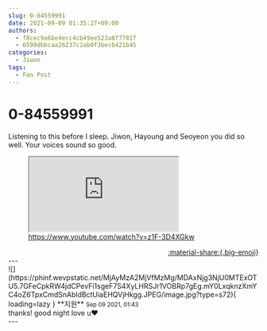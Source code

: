 ```yaml
---
slug: 0-84559991
date: 2021-09-09 01:35:27+09:00
authors:
  - f8cec9a6be4ecc4cb49ee523a8f7781f
  - 6599dbbcaa26237c2ab0f3becb421b45
categories:
  - Jiwon
tags:
  - Fan Post
---
```


# 0-84559991

<div class="post-container" markdown="1">
<div class="content-container md-sidebar__scrollwrap" markdown="1">

Listening to this before I sleep. Jiwon, Hayoung and Seoyeon you did so well. Your voices sound so good.

<figure class="snippet" markdown="1">
<iframe src="https://www.youtube.com/embed/z1F-3D4XGkw" title="What is this"></iframe>
<a href="https://www.youtube.com/watch?v=z1F-3D4XGkw">https://www.youtube.com/watch?v=z1F-3D4XGkw</a>
</figure>



</div>
</div>

<div style="text-align: right;" markdown="1">
<a href="https://weverse.io/fromis9/fanpost/0-84559991" style="text-align: right;">:material-share:{.big-emoji}</a>
</div>
---

<div class="comments-container md-sidebar__scrollwrap" markdown="1">
<div class="comment" markdown="1">
<div class='id-container' markdown="1">
![](https://phinf.wevpstatic.net/MjAyMzA2MjVfMzMg/MDAxNjg3NjU0MTExOTU5.7GFeCpkRW4jdCPevFi1sgeF7S4XyLHRSJr1VOBRp7gEg.mY0LxqknzXmYC4oZ6TpxCmdSnAbldBctUiaEHQVjHkgg.JPEG/image.jpg?type=s72){ loading=lazy }
**<span class="artist">지원</span>** <small>Sep 09 2021, 01:43</small><br>
</div>
<div class='comment-body' markdown="1">
thanks! good night love u❤️
</div>
</div>
</div>
---
